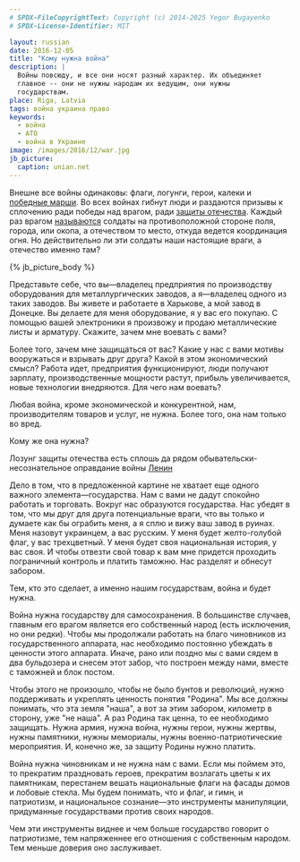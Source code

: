 ```yaml
---
# SPDX-FileCopyrightText: Copyright (c) 2014-2025 Yegor Bugayenko
# SPDX-License-Identifier: MIT

layout: russian
date: 2016-12-05
title: "Кому нужна война"
description: |
  Войны повсюду, и все они носят разный характер. Их объединяет
  главное -- они не нужны народам их ведущим, они нужны
  государствам.
place: Riga, Latvia
tags: война украина право
keywords:
  - война
  - АТО
  - война в Украине
image: /images/2016/12/war.jpg
jb_picture:
  caption: unian.net
---
```


Внешне все войны одинаковы: флаги, логунги, герои, калеки и
[победные марши](http://kremlin.ru/events/president/news/51888).
Во всех войнах гибнут люди и раздаются призывы к сплочению ради победы над
врагом, ради
[защиты отечества](http://www.unian.net/politics/954789-poroshenko-ukraina-doljna-gotovitsya-k-jizni-v-usloviyah-postoyannoy-vneshney-agressii.html).
Каждый раз врагом [называются](http://www.bbc.com/russian/news-37172798) солдаты
на противоположной стороне поля, города, или окопа, а отечеством то место,
откуда ведется координация огня. Но действительно ли эти солдаты
наши настоящие враги, а отечество именно там?

<!--more-->

{% jb_picture_body %}

Представьте себе, что вы&mdash;владелец предприятия по производству оборудования
для металлургических заводов, а я&mdash;владелец одного из таких заводов. Вы живете
и работаете в Харькове, а мой завод в Донецке. Вы делаете для меня оборудование,
я у вас его покупаю. С помощью вашей электроники я произвожу и продаю
металлические листы и арматуру. Скажите, зачем мне воевать с вами?

Более того, зачем мне защищаться от вас? Какие у нас с вами мотивы вооружаться
и взрывать друг друга? Какой в этом экономический смысл? Работа идет, предприятия
функционируют, люди получают зарплату, производственные мощности растут,
прибыль увеличивается, новые технологии внедряются. Для чего нам воевать?

Любая война, кроме экономической и конкурентной, нам,
производителям товаров и услуг, не нужна. Более того, она нам только во вред.

Кому же она нужна?

<aside class="quote">
Лозунг защиты отечества есть сплошь да рядом обывательски-несознательное оправдание войны
<span><a href="http://leninism.su/works/69-tom-30/1988-o-karikature-na-marksizm-i-ob-limperialisticheskom-ekonomizmer.html">Ленин</a></span>
</aside>

Дело в том, что в предложенной картине не хватает еще одного важного
элемента&mdash;государства. Нам с вами не дадут спокойно работать и торговать. Вокруг
нас образуются государства. Нас убедят в том, что мы друг для друга потенциальные
враги, что вы только и думаете как бы ограбить меня, а я сплю и вижу ваш завод
в руинах. Меня назовут украинцем, а вас русским. У меня будет желто-голубой
флаг, у вас трехцветный. У меня будет своя национальная история, у вас своя.
И чтобы отвезти свой товар к вам мне придется проходить пограничный контроль
и платить таможню. Нас разделят и обнесут забором.

Тем, кто это сделает, а именно нашим государствам, война и будет нужна.

Война нужна государству для самосохранения. В большинстве случаев,
главным его врагом является его собственный народ (есть исключения,
но они редки). Чтобы мы продолжали работать на благо чиновников из
государственного аппарата, нас необходимо постоянно убеждать в ценности этого
аппарата. Иначе, рано или поздно мы с вами сядем в два бульдозера и снесем
этот забор, что построен между нами, вместе с таможней и блок постом.

Чтобы этого не произошло, чтобы не было бунтов и революций, нужно поддерживать
и укреплять ценность понятия "Родина". Мы все должны понимать, что эта земля
"наша", а вот за этим забором, километр в сторону, уже "не наша". А раз
Родина так ценна, то ее необходимо защищать. Нужна армия, нужна война, нужны
герои, нужны жертвы, нужны памятники, нужны мемориалы, нужны
военно-патриотические мероприятия. И, конечно же, за защиту Родины нужно платить.

Война нужна чиновникам и не нужна нам с вами. Если мы поймем это, то прекратим
праздновать героев, прекратим возлагать цветы к их памятникам, перестанем
вешать национальные флаги на фасады домов и лобовые стекла. Мы будем понимать, что и
флаг, и гимн, и патриотизм, и национальное сознание&mdash;это инструменты
манипуляции, придуманные государствами против своих народов.

Чем эти инструменты виднее и чем больше государство говорит о патриотизме, тем
напряженнее его отношения с собственным народом. Тем меньше доверия оно
заслуживает.
